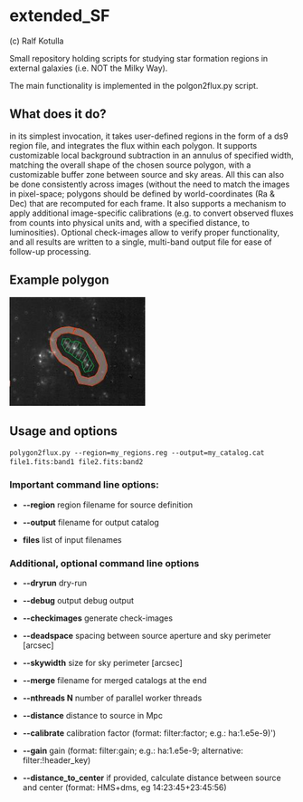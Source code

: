 # extended_SF
(c) Ralf Kotulla


Small repository holding scripts for studying star formation regions in external galaxies (i.e. NOT the Milky Way).

The main functionality is implemented in the polgon2flux.py script.


## What does it do?

in its simplest invocation, it takes user-defined regions in the form of a ds9 region file, and integrates the 
flux within each polygon. It supports customizable local background subtraction 
in an annulus of specified width, matching the overall shape of the chosen source 
polygon, with a customizable buffer zone between source and sky areas. All this can 
also be done consistently across images (without the need to match the images in 
pixel-space; polygons should be defined by world-coordinates (Ra & Dec) that are
recomputed for each frame. It also supports a mechanism to apply additional 
image-specific calibrations (e.g. to convert observed fluxes from counts into physical 
units and, with a specified distance, to luminosities). Optional check-images allow to verify 
proper functionality, and all results are written to a single, multi-band output file for ease of 
follow-up processing.

## Example polygon

![example polygon](docs/demo_ic342.jpg)

## Usage and options

    polygon2flux.py --region=my_regions.reg --output=my_catalog.cat file1.fits:band1 file2.fits:band2

### Important command line options:

* **--region** region filename for source definition

* **--output** filename for output catalog

* **files** list of input filenames

### Additional, optional command line options

* **--dryrun**
  dry-run 

* **--debug** output debug output

* **--checkimages** generate check-images

* **--deadspace** spacing between source aperture and sky perimeter [arcsec]

* **--skywidth** size for sky perimeter [arcsec]

* **--merge** filename for merged catalogs at the end

* **--nthreads N** number of parallel worker threads

* **--distance** distance to source in Mpc

* **--calibrate** calibration factor (format: filter:factor; e.g.: ha:1.e5e-9)')

* **--gain** gain (format: filter:gain; e.g.: ha:1.e5e-9; 
alternative: filter:!header_key)

* **--distance_to_center** if provided, calculate distance between source 
and center (format: HMS+dms, eg 14:23:45+23:45:56)
